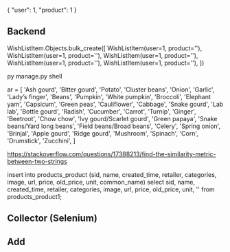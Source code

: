 

{
    "user": 1,
    "product": 1
}




## Backend

WishListItem.Objects.bulk_create([
    WishListItem(user=1, product=''),
    WishListItem(user=1, product=''),
    WishListItem(user=1, product=''),
    WishListItem(user=1, product=''),
    WishListItem(user=1, product=''),
])

py manage.py shell

ar = [
    'Ash gourd',
    'Bitter gourd',
    'Potato',
    'Cluster beans',
    'Onion',
    'Garlic',
    'Lady’s finger',
    'Beans',
    'Pumpkin',
    'White pumpkin',
    'Broccoli',
    'Elephant yam',
    'Capsicum',
    'Green peas',
    'Cauliflower',
    'Cabbage',
    'Snake gourd',
    'Lab lab',
    'Bottle gourd',
    'Radish',
    'Cucumber',
    'Carrot',
    'Turnip',
    'Ginger',
    'Beetroot',
    'Chow chow',
    'Ivy gourd/Scarlet gourd',
    'Green papaya',
    'Snake beans/Yard long beans',
    'Field beans/Broad beans',
    'Celery',
    'Spring onion',
    'Brinjal',
    'Apple gourd',
    'Ridge gourd',
    'Mushroom',
    'Spinach',
    'Corn',
    'Drumstick',
    'Zucchini',
]


https://stackoverflow.com/questions/17388213/find-the-similarity-metric-between-two-strings


insert into products_product
    (sid, name, created_time, retailer, categories, image, url, price, old_price, unit, common_name)
select sid, name, created_time, retailer, categories, image, url, price, old_price, unit, ''
    from products_product1;




## Collector (Selenium)



## Add



